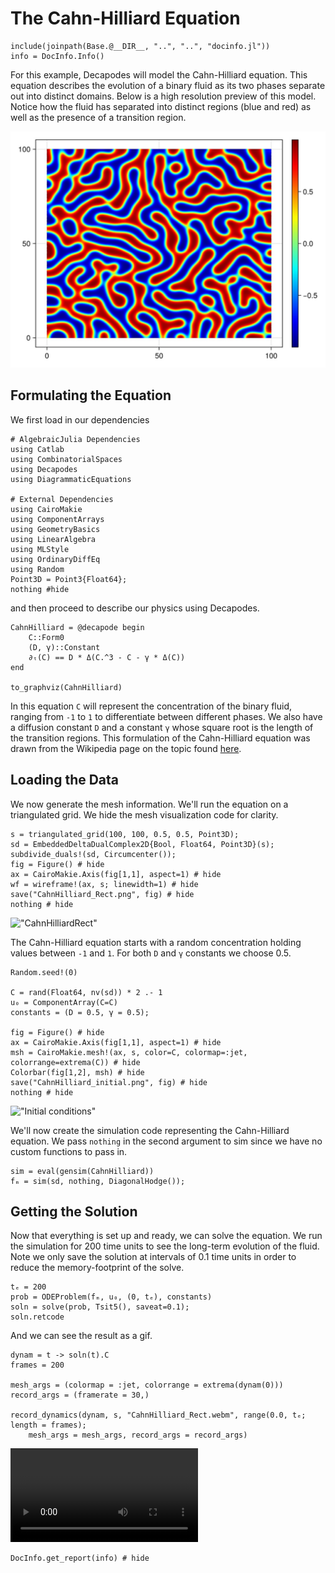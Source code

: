 # The Cahn-Hilliard Equation

```@setup INFO
include(joinpath(Base.@__DIR__, "..", "..", "docinfo.jl"))
info = DocInfo.Info()
```

For this example, Decapodes will model the Cahn-Hilliard equation. This equation describes the evolution of a binary fluid as its two phases separate out into distinct domains. Below is a high resolution preview of this model. Notice how the fluid has separated into distinct regions (blue and red) as well as the presence of a transition region.

!["Cahn Hilliard sample"](CahnHilliard_Final.jpg)

## Formulating the Equation

We first load in our dependencies

```@example DEC
# AlgebraicJulia Dependencies
using Catlab
using CombinatorialSpaces
using Decapodes
using DiagrammaticEquations

# External Dependencies
using CairoMakie
using ComponentArrays
using GeometryBasics
using LinearAlgebra
using MLStyle
using OrdinaryDiffEq
using Random
Point3D = Point3{Float64};
nothing #hide
```

and then proceed to describe our physics using Decapodes.

```@example DEC
CahnHilliard = @decapode begin
    C::Form0
    (D, γ)::Constant
    ∂ₜ(C) == D * Δ(C.^3 - C - γ * Δ(C))
end

to_graphviz(CahnHilliard)
```

In this equation `C` will represent the concentration of the binary fluid, ranging from `-1` to `1` to differentiate between different phases. We also have a diffusion constant `D` and a constant `γ` whose square root is the length of the transition regions. This formulation of the Cahn-Hilliard equation was drawn from the Wikipedia page on the topic found [here](https://en.wikipedia.org/wiki/Cahn%E2%80%93Hilliard_equation).

## Loading the Data

We now generate the mesh information. We'll run the equation on a triangulated grid. We hide the mesh visualization code for clarity.

```@example DEC
s = triangulated_grid(100, 100, 0.5, 0.5, Point3D);
sd = EmbeddedDeltaDualComplex2D{Bool, Float64, Point3D}(s);
subdivide_duals!(sd, Circumcenter());
fig = Figure() # hide
ax = CairoMakie.Axis(fig[1,1], aspect=1) # hide
wf = wireframe!(ax, s; linewidth=1) # hide
save("CahnHilliard_Rect.png", fig) # hide
nothing # hide
```

!["CahnHilliardRect"](CahnHilliard_Rect.png)

The Cahn-Hilliard equation starts with a random concentration holding values between `-1` and `1`. For both `D` and `γ` constants we choose 0.5.

```@example DEC
Random.seed!(0)

C = rand(Float64, nv(sd)) * 2 .- 1
u₀ = ComponentArray(C=C)
constants = (D = 0.5, γ = 0.5);

fig = Figure() # hide
ax = CairoMakie.Axis(fig[1,1], aspect=1) # hide
msh = CairoMakie.mesh!(ax, s, color=C, colormap=:jet, colorrange=extrema(C)) # hide
Colorbar(fig[1,2], msh) # hide
save("CahnHilliard_initial.png", fig) # hide
nothing # hide
```

!["Initial conditions"](CahnHilliard_initial.png)

We'll now create the simulation code representing the Cahn-Hilliard equation. We pass `nothing` in the second argument to sim since we have no custom functions to pass in.

```@example DEC
sim = eval(gensim(CahnHilliard))
fₘ = sim(sd, nothing, DiagonalHodge());
```

## Getting the Solution

Now that everything is set up and ready, we can solve the equation. We run the simulation for 200 time units to see the long-term evolution of the fluid. Note we only save the solution at intervals of 0.1 time units in order to reduce the memory-footprint of the solve.

```@example DEC
tₑ = 200
prob = ODEProblem(fₘ, u₀, (0, tₑ), constants)
soln = solve(prob, Tsit5(), saveat=0.1);
soln.retcode
```

And we can see the result as a gif.

```@example DEC
dynam = t -> soln(t).C
frames = 200

mesh_args = (colormap = :jet, colorrange = extrema(dynam(0)))
record_args = (framerate = 30,)

record_dynamics(dynam, s, "CahnHilliard_Rect.webm", range(0.0, tₑ; length = frames); 
    mesh_args = mesh_args, record_args = record_args)
```

!["CahnHilliardRes"](CahnHilliard_Rect.webm)

```@example INFO
DocInfo.get_report(info) # hide
```
